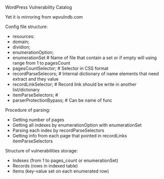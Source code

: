 WordPress Vulnerability Catalog

Yet it is mirroring from wpvulndb.com

Config file structure:
 * resources:
  * domain;
  * dividion;
  * enumerationOption;
  * enumerationSet # Name of file that contain a set or if empty will using range from 1 to pagesCount
  * pagesCountSelector; # Selector in CSS format
  * recordParseSelecors; # Internal dictionary of name elements that need extract and they value
  * recordLinkSelector; # Record link should be write in another list/dictonary
  * itemParseSelectors; # 
  * parserProtectionBypass; # Can be name of func


Procedure of parsing:
 * Getting number of pages
 * Getting all indexes by enumerationOption with enumerationSet
 * Parsing each index by recordParseSelectors
 * Getting info from each page that pointed in recordLinks itemParseSelectors


Structure of vulnerabilities storage:
 * Indexes (from 1 to pages_count or enumerationSet)
 * Records (rows in indexed table)
 * Items (key-value set on each enumerated row)
